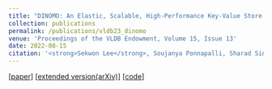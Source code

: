 ```yaml
---
title: "DINOMO: An Elastic, Scalable, High-Performance Key-Value Store for Disaggregated Persistent Memory"
collection: publications
permalink: /publications/vldb23_dinomo
venue: 'Proceedings of the VLDB Endowment, Volume 15, Issue 13'
date: 2022-08-15
citation: '<strong>Sekwon Lee</strong>, Soujanya Ponnapalli, Sharad Singhal, Marcos K. Aguilera, Kimberly Keeton, and Vijay Chidambaram, Proceedings of <i>the VLDB Endowment, Volume 15, Issue 13</i> (<strong>VLDB 2023, To appear</strong>).'
---
```


[[paper]](https://www.vldb.org/pvldb/vol15/p4023-lee.pdf)
[[extended version(arXiv)]](https://arxiv.org/abs/2209.08743)
[[code]](https://github.com/utsaslab/dinomo)
